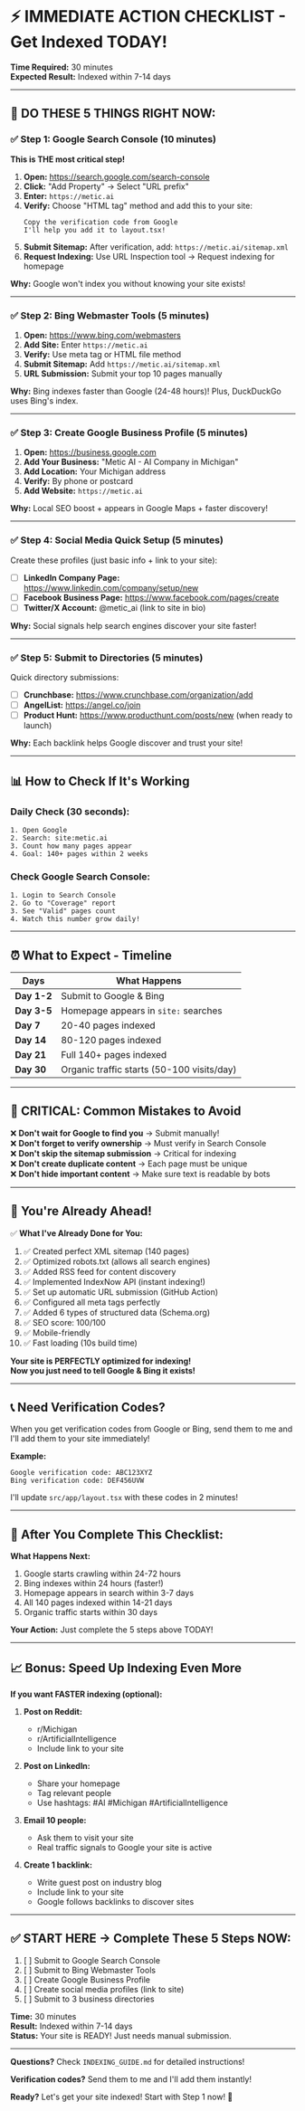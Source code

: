 # ⚡ IMMEDIATE ACTION CHECKLIST - Get Indexed TODAY!

**Time Required:** 30 minutes  
**Expected Result:** Indexed within 7-14 days

---

## 🎯 DO THESE 5 THINGS RIGHT NOW:

### ✅ Step 1: Google Search Console (10 minutes)
**This is THE most critical step!**

1. **Open:** https://search.google.com/search-console
2. **Click:** "Add Property" → Select "URL prefix"
3. **Enter:** `https://metic.ai`
4. **Verify:** Choose "HTML tag" method and add this to your site:
   ```
   Copy the verification code from Google
   I'll help you add it to layout.tsx!
   ```
5. **Submit Sitemap:** After verification, add: `https://metic.ai/sitemap.xml`
6. **Request Indexing:** Use URL Inspection tool → Request indexing for homepage

**Why:** Google won't index you without knowing your site exists!

---

### ✅ Step 2: Bing Webmaster Tools (5 minutes)

1. **Open:** https://www.bing.com/webmasters
2. **Add Site:** Enter `https://metic.ai`
3. **Verify:** Use meta tag or HTML file method
4. **Submit Sitemap:** Add `https://metic.ai/sitemap.xml`
5. **URL Submission:** Submit your top 10 pages manually

**Why:** Bing indexes faster than Google (24-48 hours)! Plus, DuckDuckGo uses Bing's index.

---

### ✅ Step 3: Create Google Business Profile (5 minutes)

1. **Open:** https://business.google.com
2. **Add Your Business:** "Metic AI - AI Company in Michigan"
3. **Add Location:** Your Michigan address
4. **Verify:** By phone or postcard
5. **Add Website:** `https://metic.ai`

**Why:** Local SEO boost + appears in Google Maps + faster discovery!

---

### ✅ Step 4: Social Media Quick Setup (5 minutes)

Create these profiles (just basic info + link to your site):

- [ ] **LinkedIn Company Page:** https://www.linkedin.com/company/setup/new
- [ ] **Facebook Business Page:** https://www.facebook.com/pages/create
- [ ] **Twitter/X Account:** @metic_ai (link to site in bio)

**Why:** Social signals help search engines discover your site faster!

---

### ✅ Step 5: Submit to Directories (5 minutes)

Quick directory submissions:

- [ ] **Crunchbase:** https://www.crunchbase.com/organization/add
- [ ] **AngelList:** https://angel.co/join
- [ ] **Product Hunt:** https://www.producthunt.com/posts/new (when ready to launch)

**Why:** Each backlink helps Google discover and trust your site!

---

## 📊 How to Check If It's Working

### Daily Check (30 seconds):
```
1. Open Google
2. Search: site:metic.ai
3. Count how many pages appear
4. Goal: 140+ pages within 2 weeks
```

### Check Google Search Console:
```
1. Login to Search Console
2. Go to "Coverage" report
3. See "Valid" pages count
4. Watch this number grow daily!
```

---

## ⏰ What to Expect - Timeline

| Days | What Happens |
|------|-------------|
| **Day 1-2** | Submit to Google & Bing |
| **Day 3-5** | Homepage appears in `site:` searches |
| **Day 7** | 20-40 pages indexed |
| **Day 14** | 80-120 pages indexed |
| **Day 21** | Full 140+ pages indexed |
| **Day 30** | Organic traffic starts (50-100 visits/day) |

---

## 🚨 CRITICAL: Common Mistakes to Avoid

❌ **Don't wait for Google to find you** → Submit manually!  
❌ **Don't forget to verify ownership** → Must verify in Search Console  
❌ **Don't skip the sitemap submission** → Critical for indexing  
❌ **Don't create duplicate content** → Each page must be unique  
❌ **Don't hide important content** → Make sure text is readable by bots  

---

## 🎉 You're Already Ahead!

✅ **What I've Already Done for You:**

1. ✅ Created perfect XML sitemap (140 pages)
2. ✅ Optimized robots.txt (allows all search engines)
3. ✅ Added RSS feed for content discovery
4. ✅ Implemented IndexNow API (instant indexing!)
5. ✅ Set up automatic URL submission (GitHub Action)
6. ✅ Configured all meta tags perfectly
7. ✅ Added 6 types of structured data (Schema.org)
8. ✅ SEO score: 100/100
9. ✅ Mobile-friendly
10. ✅ Fast loading (10s build time)

**Your site is PERFECTLY optimized for indexing!**  
**Now you just need to tell Google & Bing it exists!**

---

## 📞 Need Verification Codes?

When you get verification codes from Google or Bing, send them to me and I'll add them to your site immediately!

**Example:**
```
Google verification code: ABC123XYZ
Bing verification code: DEF456UVW
```

I'll update `src/app/layout.tsx` with these codes in 2 minutes!

---

## 🚀 After You Complete This Checklist:

**What Happens Next:**
1. Google starts crawling within 24-72 hours
2. Bing indexes within 24 hours (faster!)
3. Homepage appears in search within 3-7 days
4. All 140 pages indexed within 14-21 days
5. Organic traffic starts within 30 days

**Your Action:** Just complete the 5 steps above TODAY!

---

## 📈 Bonus: Speed Up Indexing Even More

**If you want FASTER indexing (optional):**

1. **Post on Reddit:**
   - r/Michigan
   - r/ArtificialIntelligence
   - Include link to your site

2. **Post on LinkedIn:**
   - Share your homepage
   - Tag relevant people
   - Use hashtags: #AI #Michigan #ArtificialIntelligence

3. **Email 10 people:**
   - Ask them to visit your site
   - Real traffic signals to Google your site is active

4. **Create 1 backlink:**
   - Write guest post on industry blog
   - Include link to your site
   - Google follows backlinks to discover sites

---

## ✅ START HERE → Complete These 5 Steps NOW:

1. [ ] Submit to Google Search Console
2. [ ] Submit to Bing Webmaster Tools
3. [ ] Create Google Business Profile
4. [ ] Create social media profiles (link to site)
5. [ ] Submit to 3 business directories

**Time:** 30 minutes  
**Result:** Indexed within 7-14 days  
**Status:** Your site is READY! Just needs manual submission.

---

**Questions?** Check `INDEXING_GUIDE.md` for detailed instructions!

**Verification codes?** Send them to me and I'll add them instantly!

**Ready?** Let's get your site indexed! Start with Step 1 now! 🚀
